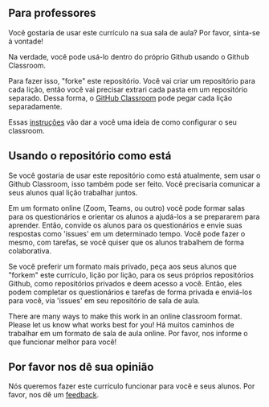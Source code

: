 ## Para professores

Você gostaria de usar este currículo na sua sala de aula? Por favor, sinta-se à vontade!

Na verdade, você pode usá-lo dentro do próprio Github usando o Github Classroom.

Para fazer isso, "forke" este repositório. Você vai criar um repositório para cada lição, então você vai precisar extrari cada pasta em um repositório separado. Dessa forma, o [GitHub Classroom](https://classroom.github.com/classrooms) pode pegar cada lição separadamente.

Essas [instruções](https://github.blog/2020-03-18-set-up-your-digital-classroom-with-github-classroom/) vão dar a você uma ideia de como configurar o seu classroom.

## Usando o repositório como está

Se você gostaria de usar este repositório como está atualmente, sem usar o Github Classroom, isso também pode ser feito. Você precisaria comunicar a seus alunos qual lição trabalhar juntos.

Em um formato online (Zoom, Teams, ou outro) você pode formar salas para os questionários e orientar os alunos a ajudá-los a se prepararem para aprender. Então, convide os alunos para os questionários e envie suas respostas como 'issues' em um determinado tempo. Você pode fazer o mesmo, com tarefas, se você quiser que os alunos trabalhem de forma colaborativa.

Se você preferir um formato mais privado, peça aos seus alunos que "forkem" este currículo, lição por lição, para os seus próprios repositórios Github, como repositórios privados e deem acesso a você. Então, eles podem completar os questionários e tarefas de forma privada e enviá-los para você, via 'issues' em seu repositório de sala de aula.

There are many ways to make this work in an online classroom format. Please let us know what works best for you!
Há muitos caminhos de trabalhar em um formato de sala de aula online. Por favor, nos informe o que funcionar melhor para você!

## Por favor nos dê sua opinião

Nós queremos fazer este currículo funcionar para você e seus alunos. Por favor, nos dê um [feedback](https://forms.microsoft.com/Pages/ResponsePage.aspx?id=v4j5cvGGr0GRqy180BHbR2humCsRZhxNuI79cm6n0hRUQzRVVU9VVlU5UlFLWTRLWlkyQUxORTg5WS4u).

